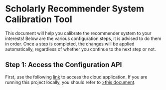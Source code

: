 
# Scholarly Recommender System Calibration Tool

This document will help you calibrate the recommender system to your interests!
Below are the various configuration steps, it is advised to do them in order.
Once a step is completed, the changes will be applied automatically, regardless of whether you continue to the next step or not.

## Step 1: Access the Configuration API

First, use the following [link](https://scholarlyrecommender.streamlit.app) to access the cloud application. If you are running this project locally, you should refer to <a href="<https://github.com/iansnyder333/ScholarlyRecommender/docs/local-config.md">>this document</a>. 
